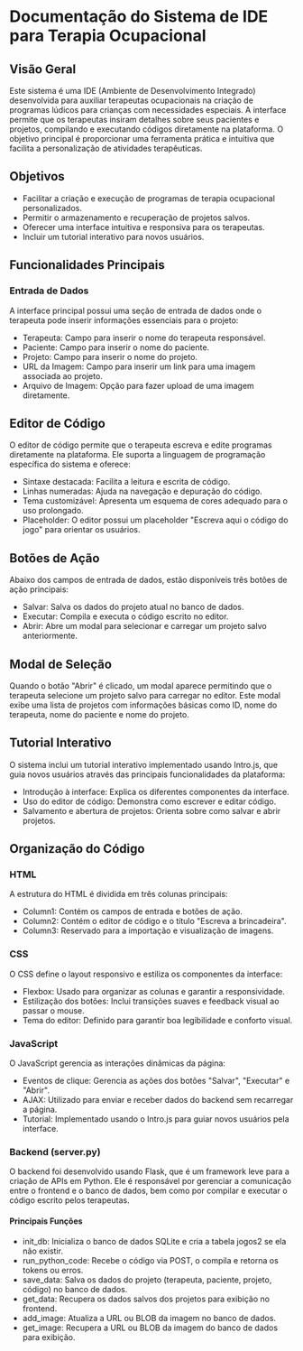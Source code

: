 # Documentação do Sistema de IDE para Terapia Ocupacional

## Visão Geral

 Este sistema é uma IDE (Ambiente de Desenvolvimento Integrado) desenvolvida para auxiliar terapeutas ocupacionais na criação de programas lúdicos para crianças com necessidades especiais. A interface permite que os terapeutas insiram detalhes sobre seus pacientes e projetos, compilando e executando códigos diretamente na plataforma. O objetivo principal é proporcionar uma ferramenta prática e intuitiva que facilita a personalização de atividades terapêuticas.

 ## Objetivos

 - Facilitar a criação e execução de programas de terapia ocupacional personalizados.
- Permitir o armazenamento e recuperação de projetos salvos.
- Oferecer uma interface intuitiva e responsiva para os terapeutas.
- Incluir um tutorial interativo para novos usuários.

## Funcionalidades Principais

### Entrada de Dados
A interface principal possui uma seção de entrada de dados onde o terapeuta pode inserir informações essenciais para o projeto:

- Terapeuta: Campo para inserir o nome do terapeuta responsável.
- Paciente: Campo para inserir o nome do paciente.
- Projeto: Campo para inserir o nome do projeto.
- URL da Imagem: Campo para inserir um link para uma imagem associada ao projeto.
- Arquivo de Imagem: Opção para fazer upload de uma imagem diretamente.

## Editor de Código

O editor de código permite que o terapeuta escreva e edite programas diretamente na plataforma. Ele suporta a linguagem de programação específica do sistema e oferece:

- Sintaxe destacada: Facilita a leitura e escrita de código.
- Linhas numeradas: Ajuda na navegação e depuração do código.
- Tema customizável: Apresenta um esquema de cores adequado para o uso prolongado.
- Placeholder: O editor possui um placeholder "Escreva aqui o código do jogo" para orientar os usuários.

## Botões de Ação

Abaixo dos campos de entrada de dados, estão disponíveis três botões de ação principais:

- Salvar: Salva os dados do projeto atual no banco de dados.
- Executar: Compila e executa o código escrito no editor.
- Abrir: Abre um modal para selecionar e carregar um projeto salvo anteriormente.

## Modal de Seleção

Quando o botão "Abrir" é clicado, um modal aparece permitindo que o terapeuta selecione um projeto salvo para carregar no editor. Este modal exibe uma lista de projetos com informações básicas como ID, nome do terapeuta, nome do paciente e nome do projeto.

## Tutorial Interativo
O sistema inclui um tutorial interativo implementado usando Intro.js, que guia novos usuários através das principais funcionalidades da plataforma:

- Introdução à interface: Explica os diferentes componentes da interface.
- Uso do editor de código: Demonstra como escrever e editar código.
- Salvamento e abertura de projetos: Orienta sobre como salvar e abrir projetos.

## Organização do Código

### HTML
A estrutura do HTML é dividida em três colunas principais:

- Column1: Contém os campos de entrada e botões de ação.
- Column2: Contém o editor de código e o título "Escreva a brincadeira".
- Column3: Reservado para a importação e visualização de imagens.

### CSS
O CSS define o layout responsivo e estiliza os componentes da interface:

- Flexbox: Usado para organizar as colunas e garantir a responsividade.
- Estilização dos botões: Inclui transições suaves e feedback visual ao passar o mouse.
- Tema do editor: Definido para garantir boa legibilidade e conforto visual.

### JavaScript
O JavaScript gerencia as interações dinâmicas da página:

- Eventos de clique: Gerencia as ações dos botões "Salvar", "Executar" e "Abrir".
- AJAX: Utilizado para enviar e receber dados do backend sem recarregar a página.
- Tutorial: Implementado usando o Intro.js para guiar novos usuários pela interface.

### Backend (server.py)
O backend foi desenvolvido usando Flask, que é um framework leve para a criação de APIs em Python. Ele é responsável por gerenciar a comunicação entre o frontend e o banco de dados, bem como por compilar e executar o código escrito pelos terapeutas.

#### Principais Funções

- init_db: Inicializa o banco de dados SQLite e cria a tabela jogos2 se ela não existir.
- run_python_code: Recebe o código via POST, o compila e retorna os tokens ou erros.
- save_data: Salva os dados do projeto (terapeuta, paciente, projeto, código) no banco de dados.
- get_data: Recupera os dados salvos dos projetos para exibição no frontend.
- add_image: Atualiza a URL ou BLOB da imagem no banco de dados.
- get_image: Recupera a URL ou BLOB da imagem do banco de dados para exibição.
